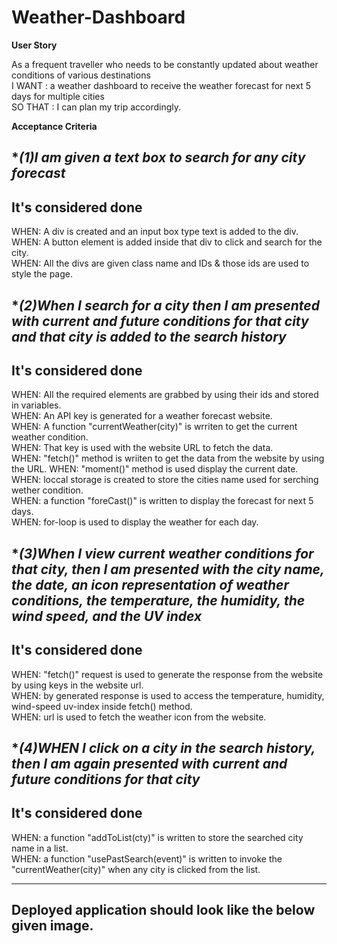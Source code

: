 # Weather-Dashboard

**User Story**

As a frequent traveller who needs to be constantly updated about weather conditions of various destinations<br>
I WANT  :  a weather dashboard to receive the weather forecast for next 5 days for multiple 
           cities<br>
SO THAT :  I can plan my trip accordingly.

**Acceptance Criteria**

**(1)*I am given a text box to search for any city forecast**
------
It's considered done<br>
------
WHEN: A div is created and an input box type text is added to the div.<br>
WHEN: A button element is added inside that div to click and search for the city.<br>
WHEN: All the divs are given class name and IDs & those ids are used to style the page.

**(2)*When I search for a city then I am presented with current and future conditions for that city and that city is added to the search history**
------
It's considered done<br>
------
WHEN: All the required elements are grabbed by using their ids and stored in variables.<br>
WHEN: An API key is generated for a weather forecast website.<br>
WHEN: A function "currentWeather(city)" is wrriten to get the current weather condition.<br>
WHEN: That key is used with the website URL to fetch the data.<br> 
WHEN: "fetch()" method is wriiten to get the data from the website by using the URL.
WHEN: "moment()" method is used display the current date.<br>
WHEN: loccal storage is created to store the cities name used for serching wether condition.<br>
WHEN: a function "foreCast()" is written to display the forecast for next 5 days.<br>
WHEN: for-loop is used to display the weather for each day.

**(3)*When I view current weather conditions for that city, then I am presented with the city name, the date, an icon representation of weather conditions, the temperature, the humidity, the wind speed, and the UV index**
------
It's considered done<br>
------
WHEN: "fetch()" request is used to generate the response from the website by using keys in the 
      website url.<br>
WHEN: by generated response is used to access the temperature, humidity, wind-speed uv-index 
      inside fetch() method.<br>
WHEN: url is used to fetch the weather icon from the website.<br>

**(4)*WHEN I click on a city in the search history, then I am again presented with current and future conditions for that city**
------
It's considered done<br>
------
WHEN: a function "addToList(cty)" is written to store the searched city name in a list.<br>
WHEN: a function "usePastSearch(event)" is written to invoke the "currentWeather(city)" when 
      any city is clicked from the list.

------
Deployed application should look like the below given image.<br>
------